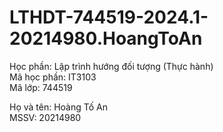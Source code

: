 # LTHDT-744519-2024.1-20214980.HoangToAn
Học phần: Lập trình hướng đối tượng (Thực hành)<br>
Mã học phần: IT3103<br>
Mã lớp: 744519<br>

Họ và tên: Hoàng Tố An<br>
MSSV: 20214980
